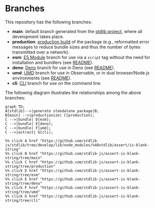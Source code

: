 <!--

@license Apache-2.0

Copyright (c) 2023 The Stdlib Authors.

Licensed under the Apache License, Version 2.0 (the "License");
you may not use this file except in compliance with the License.
You may obtain a copy of the License at

    http://www.apache.org/licenses/LICENSE-2.0

Unless required by applicable law or agreed to in writing, software
distributed under the License is distributed on an "AS IS" BASIS,
WITHOUT WARRANTIES OR CONDITIONS OF ANY KIND, either express or implied.
See the License for the specific language governing permissions and
limitations under the License.

-->

# Branches

This repository has the following branches:

-   **main**: default branch generated from the [stdlib project][stdlib-url], where all development takes place.
-   **production**: [production build][production-url] of the package (e.g., reformatted error messages to reduce bundle sizes and thus the number of bytes transmitted over a network).
-   **esm**: [ES Module][esm-url] branch for use via a `script` tag without the need for installation and bundlers (see [README][esm-readme]).
-   **deno**: [Deno][deno-url] branch for use in Deno (see [README][deno-readme]).
-   **umd**: [UMD][umd-url] branch for use in Observable, or in dual browser/Node.js environments (see [README][umd-readme]).
-   **cli**: [CLI][cli-url] branch for use on the command line.

The following diagram illustrates the relationships among the above branches:

```mermaid
graph TD;
A[stdlib]-->|generate standalone package|B;
B[main] -->|productionize| C[production];
C -->|bundle| D[esm];
C -->|bundle| E[deno];
C -->|bundle| F[umd];
C -->|extract| G[cli];

%% click A href "https://github.com/stdlib-js/stdlib/tree/develop/lib/node_modules/%40stdlib/assert/is-blank-string"
%% click B href "https://github.com/stdlib-js/assert-is-blank-string/tree/main"
%% click C href "https://github.com/stdlib-js/assert-is-blank-string/tree/production"
%% click D href "https://github.com/stdlib-js/assert-is-blank-string/tree/esm"
%% click E href "https://github.com/stdlib-js/assert-is-blank-string/tree/deno"
%% click F href "https://github.com/stdlib-js/assert-is-blank-string/tree/umd"
%% click G href "https://github.com/stdlib-js/assert-is-blank-string/tree/cli"
```

[stdlib-url]: https://github.com/stdlib-js/stdlib/tree/develop/lib/node_modules/%40stdlib/assert/is-blank-string
[production-url]: https://github.com/stdlib-js/assert-is-blank-string/tree/production
[deno-url]: https://github.com/stdlib-js/assert-is-blank-string/tree/deno
[deno-readme]: https://github.com/stdlib-js/assert-is-blank-string/blob/deno/README.md
[umd-url]: https://github.com/stdlib-js/assert-is-blank-string/tree/umd
[umd-readme]: https://github.com/stdlib-js/assert-is-blank-string/blob/umd/README.md
[esm-url]: https://github.com/stdlib-js/assert-is-blank-string/tree/esm
[esm-readme]: https://github.com/stdlib-js/assert-is-blank-string/blob/esm/README.md
[cli-url]: https://github.com/stdlib-js/assert-is-blank-string/tree/cli